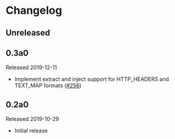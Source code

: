 # Changelog

## Unreleased

## 0.3a0

Released 2019-12-11

- Implement extract and inject support for HTTP_HEADERS and TEXT_MAP formats
  ([#256](https://github.com/open-telemetry/opentelemetry-python/pull/290))

## 0.2a0

Released 2019-10-29

- Initial release
